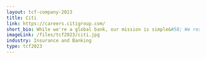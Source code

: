 ```yaml
---
layout: tcf-company-2023
title: Citi
link: https://careers.citigroup.com/
short_bio: While we're a global bank, our mission is simple&#58; We responsibly provide financial services that enable growth and economic progress. Our distinct global network of people, data and relationships creates a mindset that allows Citi to spot opportunities, manage risks and connect dots for our clients in ways that others simply cannot.
imageLink: /files/tcf2023/citi.jpg
industry: Insurance and Banking
type: tcf2023
---
```

